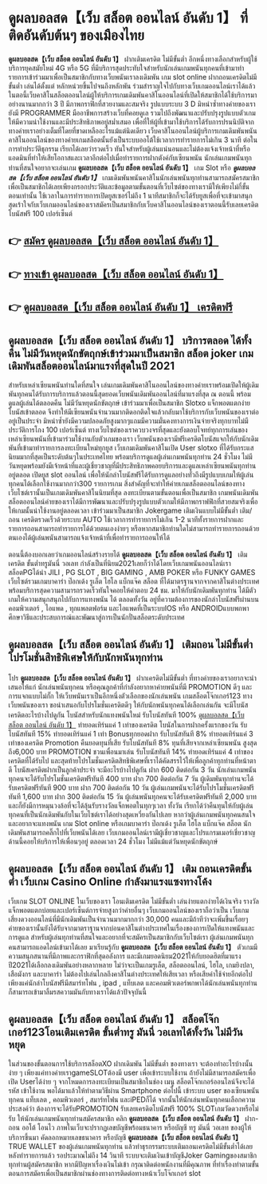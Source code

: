 # ดูผลบอลสด【เว็บ สล็อต ออนไลน์ อันดับ 1】  ที่ติดอันดับต้นๆ ของเมืองไทย

**ดูผลบอลสด【เว็บ สล็อต ออนไลน์ อันดับ 1】** ฝากเติมเครดิต ไม่มีขั้นต่ำ  อีกหนึ่งทางเลือกสำหรับผู้ใช้บริการยุคสมัยใหม่ 4G หรือ 5G ที่มีบริการสุดประทับใจสำหรับนักเล่นเกมพนันทุกคนที่เข้ามาทำรายการเข้าร่วมมาเพื่อเป็นสมาชิกกับทางเว็บพนันเราลงเดิมพัน เกม slot online ฝากถอนเครดิตไม่มีขั้นต่ำ เล่นได้ตั้งแต่ หลักหน่วยขึ้นไปจนถึงหลักพัน ร่วมสำราญใจไปกับทางเว็บเกมออนไลน์เราได้แล้วในตอนี้เว็บคาสิโนสล็อตออนไลน์ผู้ให้บริการเกมเดิมพันคาสิโนออนไลน์ที่เปิดให้สมาชิกได้ใช้บริการมาอย่างนานมากกว่า 3 ปี มีภาพกราฟิกที่สวยงามและสมจริง รูปแบบระบบ 3 D
มิหนำซ้ำทางค่ายของเรายังมี  PROGRAMMER มืออาชีพการสร้างเว็บที่คอยดูเล  รวมไปถึงพัฒนาและปรับปรุงรูปแบบตัวเกมให้มีความน่าใช้งานและมีประสิทธิภาพอยู่สม่ำเสมอ เพื่อที่ให้ผู้ที่เข้ามาใช้บริการได้รับการปรนนิบัติจากทางค่ายเราอย่างเต็มที่โดยที่ขาดเหลืออะไรแม้แต่นิดเดียว เว็บคาสิโนออนไลน์ผู้บริการเกมเดิมพันพนันคาสิโนออนไลน์ของทางค่ายเกมสล็อตนั้นยังเป็นระบบออโต้ใช้เวลาการทำรายการไม่เกิน 3 นาที ต่อในการทำประวัติธุกรรม เรียกได้เลยว่ารวดเร็ว ทันใจสำหรับผู้เล่นแน่นอนและไม่ต้องแจ้งเจ้าหน้าที่หรือแอดมินที่ทำให้เสียโอกาสและเวลาอีกต่อไปเมื่อทำรายการฝากตังค์กับเซียนพนัน
นักเล่นเกมพนันทุกท่านที่สนใจอยากจะเล่นเกม **ดูผลบอลสด【เว็บ สล็อต ออนไลน์ อันดับ 1】** เกม Slot  หรือ ***ดูผลบอลสด【เว็บ สล็อต ออนไลน์ อันดับ 1】*** เกมเดิมพันพนันคาสิโนนักเล่นพนันทุกท่านสามารถสมัครสมาชิกเพื่อเป็นสมาชิกได้เลยเพียงกรอกประวัติและข้อมูลตามขั้นตอนที่เว็บไซต์ของทางเรามีให้เพียงไม่กี่ขั้นตอนเท่านั้น ใช้เวลาในการทำรายการเปิดยูสเซอร์ไม่ถึง 1 นาทีสมาชิกก็จะได้รับยูสเพื่อที่จะเข้ามาสนุกสุดเร้าใจกับเว็บเกมออนไลน์ของเราสมัครเป็นสมาชิกกับเว็บคาสิโนออนไลน์ของเราตอนนี้รับเลยเครดิตโบนัสฟรี 100 เปอร์เซ็นต์ 

## 👉 [สมัคร ดูผลบอลสด【เว็บ สล็อต ออนไลน์ อันดับ 1】](https://archa888.com/)
## 👉 [ทางเข้า ดูผลบอลสด【เว็บ สล็อต ออนไลน์ อันดับ 1】](https://archa888.com/)
## 👉 [ดูผลบอลสด【เว็บ สล็อต ออนไลน์ อันดับ 1】 เครดิตฟรี](https://archa888.com/)

## ดูผลบอลสด【เว็บ สล็อต ออนไลน์ อันดับ 1】 บริการตลอด ได้ทั้งคืน ไม่มีวันหยุดนักขัตฤกษ์เข้าร่วมมาเป็นสมาชิก สล็อต joker เกมเดิมพันสล็อตออนไลน์มาแรงที่สุดในปี 2021

สำหรับเหล่าเซียนพนันท่านใดที่สนใจ เล่นเกมเดิมพันคาสิโนออนไลน์ของทางค่ายเราพร้อมเปิดให้ผู้เดิมพันทุกคนได้รับการบริการแล้วตอนนี้สุดยอดเว็บพนันเดิมพันออนไลน์ที่มาแรงที่สุด ณ ตอนนี้ พร้อมดูแลผู้เล่นได้ตลอดคืน ไม่มีวันหยุดนักขัตฤกษ์ เข้าร่วมมาเพื่อเป็นสมาชิก Slotxo แจ็กพอตแตกง่าย โบนัสเข้าตลอด จึงทำให้มีเซียนพนันจำนวนมากติดอกติดใจแล้วกลับมาใช้บริการกับเว็บพนันของเราต่ออยู่เป็นประจำ มิหนำซ้ำยังมีความปลอดภัยสูงมากๆแถมมีความมั่นคงทางการเงินจ่ายจริงทุกบาทไม่มีประวัติการโกง 100 เปอร์เซ็นต์ ทางเว็บไซต์ของเราควบวงจรที่สุดและยังตอบโจทย์ทุกการเล่นของเหล่าเซียนพนันที่เข้ามาร่วมใช้งานกับตัวเกมของเรา
เว็บพนันของเรามีฟรีเครดิตโบนัสแจกให้กับนักเดิมพันที่เข้ามาทำรายการลงทะเบียนใหม่ทุกยูส เว็บเกมเดิมพันคาสิโนเปิด User slotxo ที่ได้รับกระแสนิยมมากที่สุดเป็นระดับต้นๆในประเทศไทย พร้อมบริการดูแลผู้เล่นเกมพนันทุกท่าน 24 ชั่วโมง ไม่มีวันหยุดพร้อมยังมีเจ้าหน้าที่และผู้เชี่ยวชาญที่มีประสิทธิภาพคอยบริการและดูแลเหล่าเซียนพนันทุกท่านอยู่ตลอด เปิดยูส slot ออนไลน์ เพื่อให้นักล่าโบนัสฟรีได้รับการดูแลอย่างทั่วถึงมีรูปแบบเกมให้ผู้เล่นทุกคนได้เลือกใช้งานมากกว่า300 รายการเกม
สิ่งสำคัญที่จะทำให้ค่ายเกมสล็อตออนไลน์ของทางเว็บไซต์เรานั้นเป็นเกมเดิมพันคาสิโนนิยมที่สุด ลงทะเบียนตามขั้นตอนเพื่อเป็นสมาชิก  เกมพนันเดิมพันสล็อตออนไลน์ค่ายของเราได้มีการพัฒนาและปรับปรุงรูปแบบตัวเกมให้มีภาพกราฟฟิกที่สวยสมจริงเพื่อให้เกมนั้นน่าใช้งานอยู่ตลอดเวลา เข้าร่วมมาเป็นสมาชิก Jokergame เติมเงินแบบไม่มีขั้นต่ำ เติม/ถอน เครดิตรวดเร็วด้วยระบบ AUTO ใช้เวลาการทำรายการไม่เกิน 1-2 นาทีทั้งรายการฝากและรายการถอนสามารถทำรายการได้ด้วยตนเองง่ายๆ หรือหากสมาชิกท่านใดไม่สามารถทำรายการถอนด้วยตนเองได้ผู้เล่นพนันสามารถแจ้งเจ้าหน้าที่เพื่อทำรายการถอนให้ได้

ตอนนี้ต้องบอกเลยว่าเกมออนไลน์สร้างรายได้ **ดูผลบอลสด【เว็บ สล็อต ออนไลน์ อันดับ 1】** เติมเครดิต ขั้นต่ำทรูมันนี่ วอเลท กำลังเป็นที่นิยม2021เลยก็ว่าได้โดยเว็บเกมพนันออนไลน์เรา สล็อตPGได้นำ  JILI , PG SLOT , BIG GAMING , AMB POKER หรือ FUNKY GAMES เว็บไซต์รวมเกมบาคาร่า ป๊อกเด้ง รูเล็ต ไฮโล แบ็กแจ๊ค สล็อต ที่ได้มาตรฐานจากจากคาสิโนต่างประเทศ พร้อมบริการสุดความสามารถรวดเร็วทันใจคอยให้คำตอบ 24 ชม. มาให้กับนักเดิมพันทุกท่าน ได้มีตัวเกมให้ความสนุกสนุกไปกับการแทงพนัน ได้ ตลอดทั้งวัน อยู่ที่ความต้องการของนักล่าโบนัสฟรีผ่านบนคอมพิวเตอร์ , ไอแพด , ทุกแพลตฟอร์ม และไอแพดที่เป็นระบบIOS หรือ ANDROIDแบบพกพา ศึกษาวิธีและประสบการณ์และพัฒนาสู่การเป็นนักปั่นสล็อตระดับประเทศ

## ดูผลบอลสด【เว็บ สล็อต ออนไลน์ อันดับ 1】 เติมถอน ไม่มีขั้นต่ำ โปรโมชั่นสิทธิพิเศษให้กับนักพนันทุกท่าน

โปร **ดูผลบอลสด【เว็บ สล็อต ออนไลน์ อันดับ 1】** ฝากเครดิตไม่มีขั้นต่ำ ที่ทางค่ายของเราอยากจะนำเสนอให้แก่  นักเล่นพนันทุกคน หรือคุณลูกค้าที่กำลังอยากหาค่ายพนันที่มี  PROMOTION ดีๆ และการแจกแบบไม่กั๊ก ให้เว็บพนันเราเป็นอีกหนึ่งตัวเลือกของนักเล่นพนัน เกมสล็อตโจ๊กเกอร์123 ทางเว็บพนันของเรา ขอนำเสนอกับโปรโมชั่นเครดิตดีๆ ให้กับนักพนันทุกคนได้เลือกเล่นกัน จะมีโบนัสเครดิตอะไรบ้างไปดูกัน
โบนัสสำหรับนักแทงพนันใหม่ รับโบนัสทันที 100% [ดูผลบอลสด【เว็บ สล็อต ออนไลน์ อันดับ 1】](https://archa888.com/) ทำยอดเทิร์นแค่ 1 เท่าของเครดิต
โบนัสในการฝากครั้งแรกของวัน รับโบนัสทันที 15% ทำยอดเทิร์นแค่ 1 เท่า
Bonusทุกยอดฝาก รับโบนัสทันที 8% ทำยอดเทิร์นแค่ 3 เท่าของเครดิต
 Promotion คืนยอดทุนที่เสีย รับโบนัสทันที 8% ทุนที่เสียจากเหล่าเซียนพนัน สูงสุดถึง6,000 บาท
 PROMOTION ชวนเพื่อนมาเล่น รับโบนัสทันที 14% ทำยอดเทิร์นแค่ 4 เท่าของเครดิตที่ได้รับไป
และสุดท้ายโปรโมชั่นเครดิตสิทธิพิเศษที่เราได้คัดสรรไว้ให้เพื่อลูกค้าทุกท่านที่หน้าตาดี โบนัสเครดิตฝากเป็นลูกค้าประจำ จะมีอะไรบ้างไปดูกัน
ฝาก 600 ติดต่อกัน 3 วัน นักเล่นเกมพนันทุกคนจะได้รับโปรโมชั่นเครดิตฟรีทันที 400 บาท
ฝาก 700 ติดต่อกัน 7 วัน ผู้เดิมพันทุกท่านจะได้รับเครดิตฟรีทันที 900 บาท
ฝาก 700 ติดต่อกัน 10 วัน ผู้เล่นเกมพนันจะได้รับโปรโมชั่นเครดิตฟรีทันที 1,600 บาท
ฝาก 300 ติดต่อกัน 15 วัน ผู้เล่นพนันทุกคนจะได้รับเครดิตฟรีทันที 2,000 บาท
และก็ยังมีการหมุนวงล้อที่จะได้ลุ้นรับรางวัลแจ็กพอตในทุกๆเวลา ทั้งวัน เรียกได้ว่าคืนทุนให้กับผู้เล่นทุกคนที่เป็นนักเดิมพันกับในเว็บไซต์เราได้อย่างสุดเหวี่ยงกันไปเลย หากว่าผู้เล่นเกมพนันทุกคนสนใจและอยากจะแทงพนัน เกม Slot online หรือเกมบาคาร่า ป๊อกเด้ง รูเล็ต ไฮโล แบ็กแจ๊ค สล็อต นักเดิมพันสามารถคลิ๊กไปที่เว็บพนันได้เลย เว็บเกมออนไลน์เรามีผู้เชี่ยวชาญและโปรแกรมเมอร์เชี่ยวชาญด้านนี้คอยให้บริการให้เพื่อนๆอยู่ ตลอดเวลา 24 ชั่วโมง ไม่มีแม้แต่วันหยุดนักขัตฤกษ์

## ดูผลบอลสด【เว็บ สล็อต ออนไลน์ อันดับ 1】 เติม ถอนเครดิตขั้นต่ำ  เว็บเกม  Casino Online กำลังมาแรงแซงทางโค้ง

เว็บเกม SLOT ONLINE ในเว็บของเรา โอนเติมเครดิต ไม่มีขั้นต่ำ เล่นง่ายแตกง่ายได้เงินจริง รางวัลแจ็กพอตแตกบ่อยและเปอร์เซ็นต์การจ่ายสูงกว่าค่ายอื่นๆ เว็บเกมออนไลน์ของเราถือว่าเป็น เว็บเกมเสี่ยงดวงออนไลน์ที่มีนักเดิมพันเป็นจำนวนมากมากกว่า 30,000 คนและมีถ้าทีว่าจะเพิ่มขึ้นเรื่อยๆ ค่ายของเรานั้นยังได้รับจากมาตราฐานจากบ่อนคาสิโนต่างประเทศในเรื่องของการเปิดให้แทงพนันและการดูแล สำหรับผู้เล่นทุกท่านที่สนใจและอยากที่จะสมัครเป็นสมาชิกกับเว็บไซต์เรา ผู้เล่นเกมพนันทุกคนสามารถแอดไลน์เข้ามาได้เลย
	มาเรียนรู้กับ **ดูผลบอลสด【เว็บ สล็อต ออนไลน์ อันดับ 1】** ตัวเกมมีความสนุกสนานที่มีภาพและกราฟิกที่สุดอลังการ และมีเกมยอดนิยม2021ให้กับยอดฮิตที่มาแรงปี2021ได้เลือกลงเดิมพันอย่างหลากหลาย  ไม่ว่าจะเป็นเกมรูเล็ต, สล็อตออนไลน์, ไฮโล, เกมยิงปลา, เสือมังกร และบาคาร่า ไม่ต้องไปเล่นไกลถึงคาสิโนต่างประเทศให้เสียเวลา หรือเสียค่าใช้จ่ายอีกต่อไป เพียงแค่นักล่าโบนัสฟรีมีสมาร์ทโฟน , ipad , แท็บเลต และคอมพิวเตอร์พกพาได้นักเล่นพนันทุกท่านก็สามารถเข้ามาลิ้มรสความมันกับทางเราได้แล้วปัจจุบันนี้

## ดูผลบอลสด【เว็บ สล็อต ออนไลน์ อันดับ 1】 สล็อตโจ๊กเกอร์123โอนเติมเครดิต ขั้นต่ำทรู มันนี่ วอเลทได้ทั้งวัน ไม่มีวันหยุด

ในส่วนของขั้นตอนการใช้บริการสล็อตXO ฝากเดิมพัน ไม่มีขั้นต่ำ ของทางเรา จะต้องทำอะไรบ้างนั้น ง่าย ๆ เพียงแค่ทางค่ายเราgameSLOTต้องมี user เพื่อเข้าระบบใช้งาน ถ้ายังไม่มีสามารถสมัครเพื่อเปิด Userได้ง่าย ๆ จากโหมดการลงทะเบียนเป็นสมาชิกในช่อง เมนู สล็อตโจ๊กเกอร์ออนไลน์จึงจะได้ รหัส เข้าใช้งาน พอได้มาแล้วให้ทำตามวิธีผ่าน Smartphone ต่อไปนี้
เข้าระบบ user  ของเซียนพนันทุกคน แท็บเลต , คอมพิวเตอร์ , สมาร์ทโฟน และiPEDก็ได้
จากนั้นให้นักเล่นพนันทุกคนเลือกความประสงค์ว่า ต้องการจะได้รับPROMOTION รับเลยเครดิตโบนัสฟรี 100% SLOTเกมวัดดวงหรือไม่รับ
ให้นักเล่นเกมพนันทุกท่านสมัครสมาชิก คลิก **ดูผลบอลสด【เว็บ สล็อต ออนไลน์ อันดับ 1】** ฝาก-ถอน ออโต้ โอนไว ภาพในเว็บจะปรากฏเลขบัญชีพร้อมธนาคาร หรือบัญชี ทรู มันนี่ วอเลท ของผู้ให้บริการขึ้นมา
คัดลอกหมายเลขธนาคาร หรือบัญชี **ดูผลบอลสด【เว็บ สล็อต ออนไลน์ อันดับ 1】** TRUE WALLET ของผู้เล่นเกมพนันทุกท่าน แล้วทำธุรกรรมระบบเติมถอนเครดิตไม่มีขั้นต่ำได้เลย
หลังทำรายการแล้ว รอประมาณไม่ถึง 14 วินาที ระบบจะเติมเงินเข้าบัญชีJoker Gamingของสมาชิกทุกท่านผู้สมัครสมาชิก
หากมีปัญหาเรื่องเงินไม่เข้า กรุณาติดต่อพนักงานที่มีคุณภาพ ที่ทำเรื่องทำตามขั้นตอนการสมัครเพื่อเป็นสมาชิกผ่านช่องทางการติดต่อทางหน้าเว็บโจ๊กเกอร์ slot


